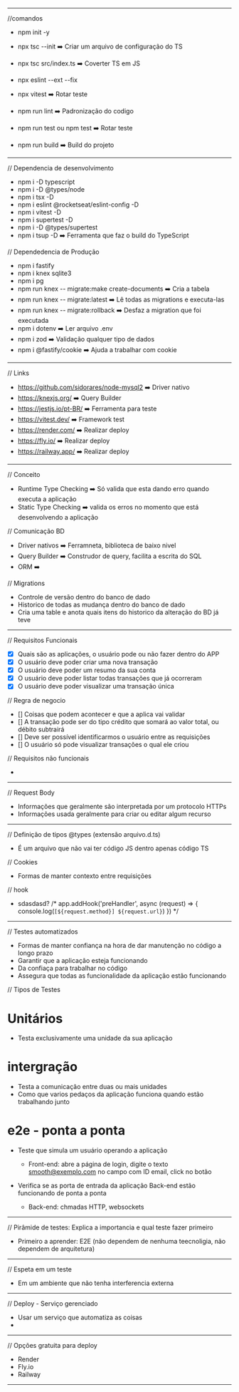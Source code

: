 -----------------------------------------------------------------------------------------

//comandos

- npm init -y
- npx tsc --init            ➡️ Criar um arquivo de configuração do TS
- npx tsc src/index.ts      ➡️ Coverter TS em JS
- npx eslint --ext --fix
- npx vitest                ➡️ Rotar teste

- npm run lint              ➡️ Padronização do codigo
- npm run test ou npm test  ➡️ Rotar teste
- npm run build             ➡️ Build do projeto

-----------------------------------------------------------------------------------------

// Dependencia de desenvolvimento 

- npm i -D typescript
- npm i -D @types/node
- npm i tsx -D
- npm i eslint @rocketseat/eslint-config -D
- npm i vitest -D
- npm i supertest -D
- npm i -D @types/supertest
- npm i tsup -D                               ➡️ Ferramenta que faz o build do TypeScript

// Dependedencia de Produção

- npm i fastify
- npm i knex sqlite3
- npm i pg
- npm run knex -- migrate:make create-documents ➡️ Cria a tabela
- npm run knex -- migrate:latest                ➡️ Lê todas as migrations e executa-las
- npm run knex -- migrate:rollback              ➡️ Desfaz a migration que foi executada
- npm i dotenv          ➡️ Ler arquivo .env
- npm i zod             ➡️ Validação qualquer tipo de dados
- npm i @fastify/cookie ➡️ Ajuda a trabalhar com cookie

-----------------------------------------------------------------------------------------


// Links
- https://github.com/sidorares/node-mysql2  ➡️ Driver nativo
- https://knexjs.org/                       ➡️ Query Builder
- https://jestjs.io/pt-BR/                  ➡️ Ferramenta para teste
- https://vitest.dev/                       ➡️ Framework test
- https://render.com/                       ➡️ Realizar deploy
- https://fly.io/                           ➡️ Realizar deploy
- https://railway.app/                          ➡️ Realizar deploy

-----------------------------------------------------------------------------------------

// Conceito

- Runtime Type Checking ➡️ Só valida que esta dando erro quando executa a aplicação
- Static Type Checking  ➡️ valida os erros no momento que está desenvolvendo a aplicação


// Comunicação BD

- Driver nativos    ➡️ Ferramneta, biblioteca de baixo nivel
- Query Builder     ➡️ Construdor de query, facilita a escrita do SQL 
- ORM               ➡️

// Migrations

- Controle de versão dentro do banco de dado
- Historico de todas as mudança dentro do banco de dado
- Cria uma table e anota quais itens do historico da alteração do BD já teve


-----------------------------------------------------------------------------------------

// Requisitos Funcionais

- [x] Quais são as aplicações, o usuário pode ou não fazer dentro do APP
- [x] O usuário deve poder criar uma nova transação
- [x] O usuário deve poder um resumo da sua conta
- [x] O usuário deve poder listar todas transações que já ocorreram
- [x] O usuário deve poder visualizar uma transação única

// Regra de negocio

- [] Coisas que podem acontecer e que a aplica vai validar
- [] A transação pode ser do tipo crédito que somará ao valor total, ou débito subtrairá
- [] Deve ser possível identificarmos o usuário entre as requisições
- [] O usuário só pode visualizar transações o qual ele criou

// Requisitos não funcionais

- 

-----------------------------------------------------------------------------------------

// Request Body

- Informações que geralmente são interpretada por um protocolo HTTPs
- Informações usada geralmente para criar ou editar algum recurso 
-----------------------------------------------------------------------------------------

// Definição de tipos @types (extensão arquivo.d.ts)

- É um arquivo que não vai ter código JS dentro apenas código TS

// Cookies 

- Formas de manter contexto entre requisições

// hook

- sdasdasd?
/*
 app.addHook('preHandler', async (request) => {
    console.log(`[${request.method}] ${request.url}`)
  })
*/

-----------------------------------------------------------------------------------------

// Testes automatizados

- Formas de manter confiança na hora de dar manutenção no código a longo prazo
- Garantir que a aplicação esteja funcionando
- Da confiaça para trabalhar no código
- Assegura que todas as funcionalidade da aplicação estão funcionando

// Tipos de Testes

# Unitários

- Testa exclusivamente uma unidade da sua aplicação 

# intergração

- Testa a comunicação entre duas ou mais unidades 
- Como que varios pedaços da aplicação funciona quando estão trabalhando junto

# e2e - ponta a ponta 

- Teste que simula um usuário operando a aplicação
    - Front-end: abre a página de login, digite o texto smooth@exemplo.com no campo com ID email, click no botão

- Verifica se as porta de entrada da aplicação Back-end estão funcionando de ponta a ponta
    - Back-end: chmadas HTTP, websockets

-----------------------------------------------------------------------------------------

// Pirâmide de testes: Explica a importancia e qual teste fazer primeiro

- Primeiro a aprender: E2E (não dependem de nenhuma teecnoligia, não dependem de arquitetura)

-----------------------------------------------------------------------------------------
// Espeta em um teste 

- Em um ambiente que não tenha interferencia externa
-----------------------------------------------------------------------------------------

// Deploy - Serviço gerenciado

- Usar um serviço que automatiza as coisas
- 

-----------------------------------------------------------------------------------------

// Opções gratuita para deploy

- Render
- Fly.io
- Railway
-----------------------------------------------------------------------------------------
